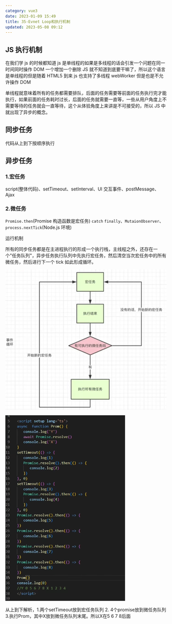```yaml
---
category: vue3
date: 2023-01-09 15:49
title: 35-Evnet Loop和执行机制
updated: 2023-05-08 09:12
---
```


## JS 执行机制

在我们学 js 的时候都知道 js 是单线程的如果是多线程的话会引发一个问题在同一时间同时操作 DOM 一个增加一个删除 JS 就不知道到底要干嘛了，所以这个语言是单线程的但是随着 HTML5 到来 js 也支持了多线程 webWorker 但是也是不允许操作 DOM

单线程就意味着所有的任务都需要排队，后面的任务需要等前面的任务执行完才能执行，如果前面的任务耗时过长，后面的任务就需要一直等，一些从用户角度上不需要等待的任务就会一直等待，这个从体验角度上来讲是不可接受的，所以 JS 中就出现了异步的概念。

## 同步任务

代码从上到下按顺序执行

## 异步任务

### 1.宏任务

script(整体代码)、setTimeout、setInterval、UI 交互事件、postMessage、Ajax

### 2.微任务

`Promise.then`(Promise 构造函数是宏任务) `catch` `finally`、`MutaionObserver`、`process.nextTick`(Node.js 环境)

运行机制

所有的同步任务都是在主进程执行的形成一个执行栈，主线程之外，还存在一个"任务队列"，异步任务执行队列中先执行宏任务，然后清空当次宏任务中的所有微任务，然后进行下一个 tick 如此形成循环。

![](./_images/image-2023-01-09_15-58-11-459-35-EvnetLoop-and-nextTick.png)




![](./_images/image-2023-01-09_16-01-43-181-35-EvnetLoop-and-nextTick.png)





从上到下解析，1.两个setTimeout放到宏任务队列 2. 4个promise放到微任务队列 3.执行Prom，其中X放到微任务队列末尾。所以X在5 6 7 8后面